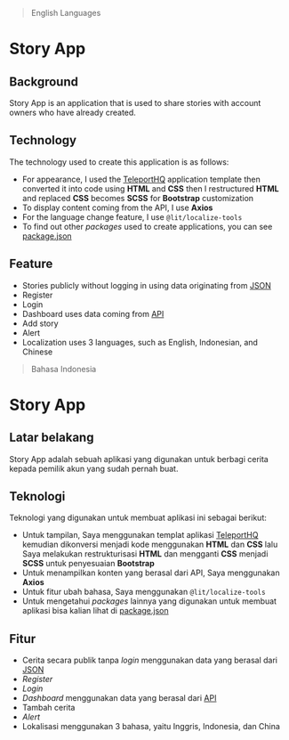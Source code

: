 > English Languages

# Story App

## Background
Story App is an application that is used to share stories with account owners who have already created.

## Technology
The technology used to create this application is as follows:
-   For appearance, I used the [TeleportHQ](https://teleporthq.io) application template then converted it into code using **HTML** and **CSS** then I restructured **HTML** and replaced **CSS** becomes **SCSS** for **Bootstrap** customization
-   To display content coming from the API, I use **Axios**
-   For the language change feature, I use `@lit/localize-tools`
-   To find out other *packages* used to create applications, you can see [package.json](https://github.com/wilsonoey60/Belajar-Tools-Front-End-Web-Intermediate/blob/submission-2/package.json)

## Feature
-   Stories publicly without logging in using data originating from [JSON](https://github.com/wilsonoey60/Belajar-Tools-Front-End-Web-Intermediate/blob/submission-2/src/public/data/data.json)
-   Register
-   Login
-   Dashboard uses data coming from [API](https://story-api.dicoding.dev/v1/#/)
-   Add story
-   Alert
-   Localization uses 3 languages, such as English, Indonesian, and Chinese

> Bahasa Indonesia

# Story App

## Latar belakang
Story App adalah sebuah aplikasi yang digunakan untuk berbagi cerita kepada pemilik akun yang sudah pernah buat.

## Teknologi
Teknologi yang digunakan untuk membuat aplikasi ini sebagai berikut:
-   Untuk tampilan, Saya menggunakan templat aplikasi [TeleportHQ](https://teleporthq.io) kemudian dikonversi menjadi kode menggunakan **HTML** dan **CSS** lalu Saya melakukan restrukturisasi **HTML** dan mengganti **CSS** menjadi **SCSS** untuk penyesuaian **Bootstrap**
-   Untuk menampilkan konten yang berasal dari API, Saya menggunakan **Axios**
-   Untuk fitur ubah bahasa, Saya menggunakan `@lit/localize-tools`
-   Untuk mengetahui *packages* lainnya yang digunakan untuk membuat aplikasi bisa kalian lihat di [package.json](https://github.com/wilsonoey60/Belajar-Tools-Front-End-Web-Intermediate/blob/submission-2/package.json)

## Fitur
-   Cerita secara publik tanpa *login* menggunakan data yang berasal dari [JSON](https://github.com/wilsonoey60/Belajar-Tools-Front-End-Web-Intermediate/blob/submission-2/src/public/data/data.json)
-   *Register*
-   *Login*
-   *Dashboard* menggunakan data yang berasal dari [API](https://story-api.dicoding.dev/v1/#/)
-   Tambah cerita
-   *Alert*
-   Lokalisasi menggunakan 3 bahasa, yaitu Inggris, Indonesia, dan China
